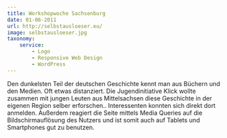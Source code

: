 ```yaml
---
title: Workshopwoche Sachsenburg
date: 01-06-2011
url: http://selbstausloeser.eu/
image: selbstausloeser.jpg
taxonomy:
    service:
        - Logo
        - Responsive Web Design
        - WordPress
---
```

Den dunkelsten Teil der deutschen Geschichte kennt man aus Büchern und den Medien. Oft etwas distanziert. Die Jugendinitiative Klick wollte zusammen mit jungen Leuten aus Mittelsachsen diese Geschichte in der eigenen Region selber erforschen.. Interessenten konnten sich direkt dort anmelden. Außerdem reagiert die Seite mittels Media Queries auf die Bildschirmauflösung des Nutzers und ist somit auch auf Tablets und Smartphones gut zu benutzen.